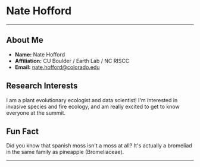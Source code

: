 # Nate Hofford

---

## About Me
- **Name:** Nate Hofford  
- **Affiliation:** CU Boulder / Earth Lab / NC RISCC  
- **Email:** nate.hofford@colorado.edu  

## Research Interests
I am a plant evolutionary ecologist and data scientist! I'm interested in invasive species and fire ecology, and am really excited to get to know everyone at the summit.   

## Fun Fact
Did you know that spanish moss isn't a moss at all? It's actually a bromeliad in the same family as pineapple (Bromeliaceae). 

---
